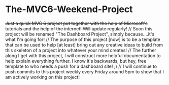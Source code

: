 # The-MVC6-Weekend-Project
~~Just a quick MVC 6 project put together with the help of Microsoft's tutorials and the help of the internet! Will update regularly!~~
   // Soon this project will be renamed "The Dashboard Project", simply because....it's what I'm going for!
   // The purpose of this project [now] is to be a template that can be used to help [at least] bring out any creative ideas to build from this skeleton of a project into whatever your mind creates!
   // The further along I get with this project, I will construct more helpful documentation to help explain everything further. I know it's backwards, but hey, free template to who needs a push for a dashboard site! ;)
   // I will continue to push commits to this project weekly every Friday around 5pm to show that I am actively working on this project!
